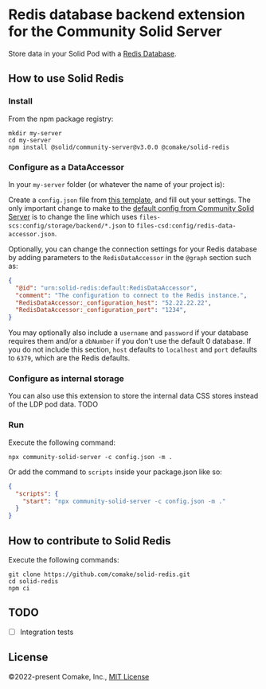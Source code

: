 # Redis database backend extension for the Community Solid Server

Store data in your Solid Pod with a [Redis Database](https://redis.io/).

## How to use Solid Redis

### Install
From the npm package registry:
```shell
mkdir my-server
cd my-server
npm install @solid/community-server@v3.0.0 @comake/solid-redis
```

### Configure as a DataAccessor
In your `my-server` folder (or whatever the name of your project is):

Create a `config.json` file from [this template](https://github.com/comake/solid-redis/blob/main/config-example.json), and fill out your settings. The only important change to make to the [default config from Community Solid Server](https://github.com/CommunitySolidServer/CommunitySolidServer/blob/main/config/default.json) is to change the line which uses `files-scs:config/storage/backend/*.json` to  `files-csd:config/redis-data-accessor.json`.

Optionally, you can change the connection settings for your Redis database by adding parameters to the `RedisDataAccessor` in the `@graph` section such as:
```json
{
  "@id": "urn:solid-redis:default:RedisDataAccessor",
  "comment": "The configuration to connect to the Redis instance.",
  "RedisDataAccessor:_configuration_host": "52.22.22.22",
  "RedisDataAccessor:_configuration_port": "1234",
}
```
You may optionally also include a `username` and `password` if your database requires them and/or a `dbNumber` if you don't use the default 0 database. If you do not include this section, `host` defaults to `localhost` and `port` defaults to `6379`, which are the Redis defaults.


### Configure as internal storage
You can also use this extension to store the internal data CSS stores instead of the LDP pod data.
TODO

### Run
Execute the following command:
```shell
npx community-solid-server -c config.json -m .
```
Or add the command to `scripts` inside your package.json like so:
```json
{
  "scripts": {
    "start": "npx community-solid-server -c config.json -m ."
  }
}
```

## How to contribute to Solid Redis

Execute the following commands:
```shell
git clone https://github.com/comake/solid-redis.git
cd solid-redis
npm ci
```

## TODO
- [ ] Integration tests

## License

©2022-present Comake, Inc., [MIT License](https://github.com/comake/solid-redis/blob/main/LICENSE)
